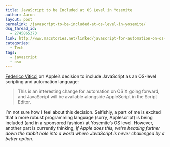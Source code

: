 ```yaml
---
title: JavaScript to be Included at OS Level in Yosemite
author: Aaron
layout: post
permalink: /javascript-to-be-included-at-os-level-in-yosemite/
dsq_thread_id:
  - 2745865373
link: http://www.macstories.net/linked/javascript-for-automation-on-os-x-yosemite/
categories:
  - Tech
tags:
  - javascript
  - osx
---
```

<a title="MacStories" href="http://www.macstories.net" target="_blank">Federico Viticci</a> on Apple&#8217;s decision to include JavaScript as an OS-level scripting and automation language:

> This is an interesting change for automation on OS X going forward, and JavaScript will be available alongside AppleScript in the Script Editor.

I&#8217;m not sure how I feel about this decision. Selfishly, a part of me is excited that a more robust programming language (sorry, Applescript) is being included (and in a sponsored fashion) at Yosemite&#8217;s OS level. However, another part is currently thinking, *If Apple does this, we&#8217;re heading further down the rabbit hole into a world where JavaScript is never challenged by a better option.*
